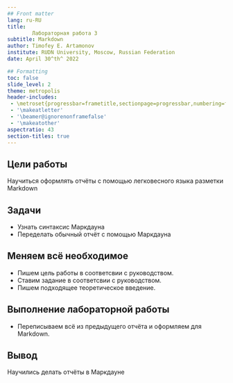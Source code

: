 ```yaml
---
## Front matter
lang: ru-RU
title: 
        Лабораторная работа 3
subtitle: Markdown
author: Timofey E. Artamonov
institute: RUDN University, Moscow, Russian Federation
date: April 30^th^ 2022

## Formatting
toc: false
slide_level: 2
theme: metropolis
header-includes: 
 - \metroset{progressbar=frametitle,sectionpage=progressbar,numbering=fraction}
 - '\makeatletter'
 - '\beamer@ignorenonframefalse'
 - '\makeatother'
aspectratio: 43
section-titles: true
---
```


## Цели работы

Научиться оформлять отчёты с помощью легковесного языка разметки Markdown

## Задачи

* Узнать синтаксис Маркдауна
* Переделать обычный отчёт с помощью Маркдауна

## Меняем всё необходимое

* Пишем цель работы в соответсвии с руководством.
* Ставим задание в соответсвии с руководством.
* Пишем подходящее теоретическое введение.

## Выполнение лабораторной работы 

* Переписываем всё из предыдущего отчёта и оформляем для Markdown.

## Вывод

Научились делать отчёты в Маркдауне

